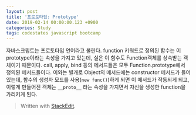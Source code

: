 ```yaml
---
layout: post
title: '프로토타입: Prototype'
date: 2019-02-14 00:00:00.123 +0900
categories: Study
tags: codestates javascript bootcamp
---
```


자바스크립트는 프로토타입 언어라고 불린다. function 키워드로 정의된 함수는 이 prototype이라는 속성을 가지고 있는데, 실은 이 함수도 Function객체를 상속받는 객체이기 때문이다. call, apply, bind 등의 메서드들은 모두 Function.prototype에서 정의된 메서드들이다. 이와는 별개로 Object의 메서드에는 constructor 메서드가 들어있는데, 함수의 생성자 모드를 사용(`new func()`)하게 되면 이 메서드가 작동되게 되고, 이렇게 만들어진 객체는 `__proto__` 라는 속성을 가지면서 자신을 생성한 function을 가리키게 된다.

> Written with [StackEdit](https://stackedit.io/).
